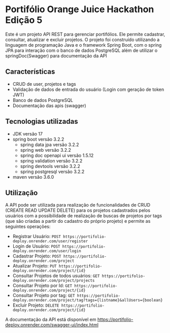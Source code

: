 # Portifólio Orange Juice Hackathon Edição 5

Este é um projeto API REST para gerenciar portifólios. Ele permite cadastrar, consultar, atualizar e excluir projetos.
O projeto foi construído utilizando a linguagem de programação Java e o framework Spring Boot, com o spring JPA para
interação com o banco de dados PostgreSQL além de utilizar o springDoc(Swagger) para documentação da API

## Características

- CRUD de user, projetos e tags
- Validação de dados de entrada do usuário (Login com geração de token JWT)
- Banco de dados PostgreSQL
- Documentação das apis (swagger)

## Tecnologias utilizadas

- JDK versão 17
- spring boot versão 3.2.2
  - spring data jpa versão 3.2.2
  - spring web versão 3.2.2
  - spring doc openapi ui versão 1.5.12
  - spring validation versão 3.2.2
  - spring devtools versão 3.2.2
  - spring postgresql versão 3.2.2
- maven versão 3.6.0

## Utilização

A API pode ser utilizada para realização de funcionalidades de CRUD (CREATE READ UPDATE DELETE) para os projetos
cadastrados pelos usuários com a possibilidade de realização de buscas de projetos por tags
(que são criadas a partir do cadastro do próprio projeto) e permite as seguintes operações:

- Registrar Usuário: `POST https://portifolio-deploy.onrender.com/user/register`
- Login de Usuário: `POST https://portifolio-deploy.onrender.com/user/login`
- Cadastrar Projeto: `POST https://portifolio-deploy.onrender.com/project`
- Atualizar Projeto: `PUT https://portifolio-deploy.onrender.com/project/{id}`
- Consultar Projetos de todos usuários: `GET https://portifolio-deploy.onrender.com/project/projects`
- Consultar Projeto por Id: `GET https://portifolio-deploy.onrender.com/project/{id}`
- Consultar Projeto por tag: `GET https://portifolio-deploy.onrender.com/project/tag?tags={listname}&allUsers={boolean}`
- Excluir Projeto: `DELETE https://portifolio-deploy.onrender.com/project/{id}`

A documentação da API está disponível em https://portifolio-deploy.onrender.com/swagger-ui/index.html